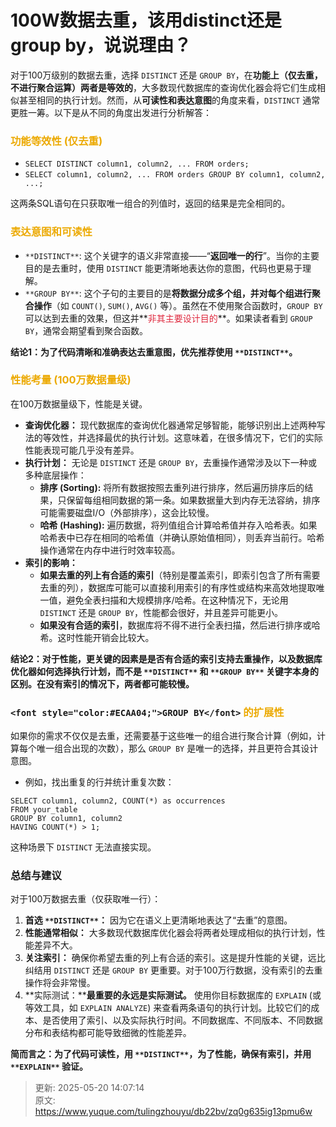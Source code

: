 # 100W数据去重，该用distinct还是group by，说说理由？

对于100万级别的数据去重，选择 `DISTINCT` 还是 `GROUP BY`，在**功能上（仅去重，不进行聚合运算）两者是等效的**，大多数现代数据库的查询优化器会将它们生成相似甚至相同的执行计划。然而，从**可读性和表达意图**的角度来看，`DISTINCT` 通常更胜一筹。以下是从不同的角度出发进行分析解答：

### <font style="color:#ECAA04;">功能等效性 (仅去重)</font>
+ `SELECT DISTINCT column1, column2, ... FROM orders;`
+ `SELECT column1, column2, ... FROM orders GROUP BY column1, column2, ...;`

这两条SQL语句在只获取唯一组合的列值时，返回的结果是完全相同的。

### <font style="color:#ECAA04;">表达意图和可读性</font>
+ `**DISTINCT**`: 这个关键字的语义非常直接——“**返回唯一的行**”。当你的主要目的是去重时，使用 `DISTINCT` 能更清晰地表达你的意图，代码也更易于理解。
+ `**GROUP BY**`: 这个子句的主要目的是**将数据分成多个组，并对每个组进行聚合操作**（如 `COUNT()`, `SUM()`, `AVG()` 等）。虽然在不使用聚合函数时，`GROUP BY` 可以达到去重的效果，但这并**<font style="color:#DF2A3F;">非其主要设计目的</font>**。如果读者看到 `GROUP BY`，通常会期望看到聚合函数。

**结论1：为了代码清晰和准确表达去重意图，优先推荐使用 **`**DISTINCT**`**。**

### <font style="color:#ECAA04;">性能考量 (100万数据量级)</font>
在100万数据量级下，性能是关键。

+ **查询优化器：** 现代数据库的查询优化器通常足够智能，能够识别出上述两种写法的等效性，并选择最优的执行计划。这意味着，在很多情况下，它们的实际性能表现可能几乎没有差异。
+ **执行计划：** 无论是 `DISTINCT` 还是 `GROUP BY`，去重操作通常涉及以下一种或多种底层操作： 
    - **排序 (Sorting):** 将所有数据按照去重列进行排序，然后遍历排序后的结果，只保留每组相同数据的第一条。如果数据量大到内存无法容纳，排序可能需要磁盘I/O（外部排序），这会比较慢。
    - **哈希 (Hashing):** 遍历数据，将列值组合计算哈希值并存入哈希表。如果哈希表中已存在相同的哈希值（并确认原始值相同），则丢弃当前行。哈希操作通常在内存中进行时效率较高。
+ **索引的影响：**
    - **如果去重的列上有合适的索引**（特别是覆盖索引，即索引包含了所有需要去重的列），数据库可能可以直接利用索引的有序性或结构来高效地提取唯一值，避免全表扫描和大规模排序/哈希。在这种情况下，无论用 `DISTINCT` 还是 `GROUP BY`，性能都会很好，并且差异可能更小。
    - **如果没有合适的索引**，数据库将不得不进行全表扫描，然后进行排序或哈希。这时性能开销会比较大。

**结论2：对于性能，更关键的因素是是否有合适的索引支持去重操作，以及数据库优化器如何选择执行计划，而不是 **`**DISTINCT**`** 和 **`**GROUP BY**`** 关键字本身的区别。在没有索引的情况下，两者都可能较慢。**

### `<font style="color:#ECAA04;">GROUP BY</font>`<font style="color:#ECAA04;"> 的扩展性</font>
如果你的需求不仅仅是去重，还需要基于这些唯一的组合进行聚合计算（例如，计算每个唯一组合出现的次数），那么 `GROUP BY` 是唯一的选择，并且更符合其设计意图。

+ 例如，找出重复的行并统计重复次数：

```plsql
SELECT column1, column2, COUNT(*) as occurrences
FROM your_table
GROUP BY column1, column2
HAVING COUNT(*) > 1;
```

 这种场景下 `DISTINCT` 无法直接实现。

### 总结与建议
对于100万数据去重（仅获取唯一行）：

1. **首选 **`**DISTINCT**`**：** 因为它在语义上更清晰地表达了“去重”的意图。
2. **性能通常相似：** 大多数现代数据库优化器会将两者处理成相似的执行计划，性能差异不大。
3. **关注索引：** 确保你希望去重的列上有合适的索引。这是提升性能的关键，远比纠结用 `DISTINCT` 还是 `GROUP BY` 更重要。对于100万行数据，没有索引的去重操作将会非常慢。
4. **实际测试：****最重要的永远是实际测试。** 使用你目标数据库的 `EXPLAIN` (或等效工具，如 `EXPLAIN ANALYZE`) 来查看两条语句的执行计划。比较它们的成本、是否使用了索引、以及实际执行时间。不同数据库、不同版本、不同数据分布和表结构都可能导致细微的性能差异。

**简而言之：为了代码可读性，用 **`**DISTINCT**`**，为了性能，确保有索引，并用 **`**EXPLAIN**`** 验证。**



> 更新: 2025-05-20 14:07:14  
> 原文: <https://www.yuque.com/tulingzhouyu/db22bv/zq0g635ig13pmu6w>
